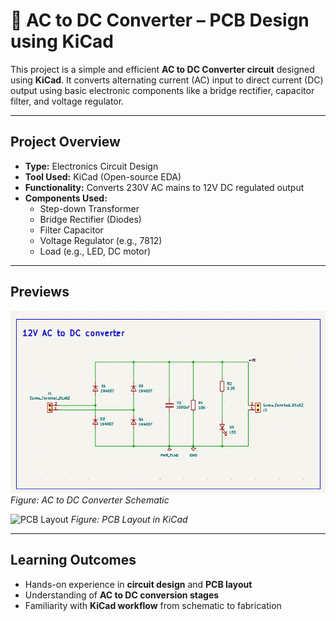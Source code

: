 # 🔌 AC to DC Converter – PCB Design using KiCad

This project is a simple and efficient **AC to DC Converter circuit** designed using **KiCad**. It converts alternating current (AC) input to direct current (DC) output using basic electronic components like a bridge rectifier, capacitor filter, and voltage regulator.

---

##  Project Overview

- **Type:** Electronics Circuit Design
- **Tool Used:** KiCad (Open-source EDA)
- **Functionality:** Converts 230V AC mains to 12V DC regulated output
- **Components Used:**
  - Step-down Transformer
  - Bridge Rectifier (Diodes)
  - Filter Capacitor
  - Voltage Regulator (e.g., 7812)
  - Load (e.g., LED, DC motor)

---

##  Previews

![Schematic](images/schematic.png)
*Figure: AC to DC Converter Schematic*

![PCB Layout](images/pcb_layout.png)
*Figure: PCB Layout in KiCad*

---

##  Learning Outcomes

- Hands-on experience in **circuit design** and **PCB layout**
- Understanding of **AC to DC conversion stages**
- Familiarity with **KiCad workflow** from schematic to fabrication

